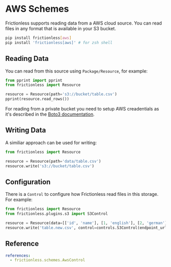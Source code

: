 # AWS Schemes

Frictionless supports reading data from a AWS cloud source. You can read files in any format that is available in your S3 bucket.

```bash tabs=CLI
pip install frictionless[aws]
pip install 'frictionless[aws]' # for zsh shell
```

## Reading Data

You can read from this source using `Package/Resource`, for example:

```python tabs=Python
from pprint import pprint
from frictionless import Resource

resource = Resource(path='s3://bucket/table.csv')
pprint(resource.read_rows())
```

For reading from a private bucket you need to setup AWS creadentials as it's described in the [Boto3 documentation](https://boto3.amazonaws.com/v1/documentation/api/latest/guide/credentials.html#environment-variables).

## Writing Data

A similiar approach can be used for writing:

```python tabs=Python
from frictionless import Resource

resource = Resource(path='data/table.csv')
resource.write('s3://bucket/table.csv')
```

## Configuration

There is a `Control` to configure how Frictionless read files in this storage. For example:

```python tabs=Python
from frictionless import Resource
from frictionless.plugins.s3 import S3Control

resource = Resource(data=[['id', 'name'], [1, 'english'], [2, 'german']])
resource.write('table.new.csv', control=controls.S3Control(endpoint_url='<url>'))
```

## Reference

```yaml reference
references:
  - frictionless.schemes.AwsControl
```
